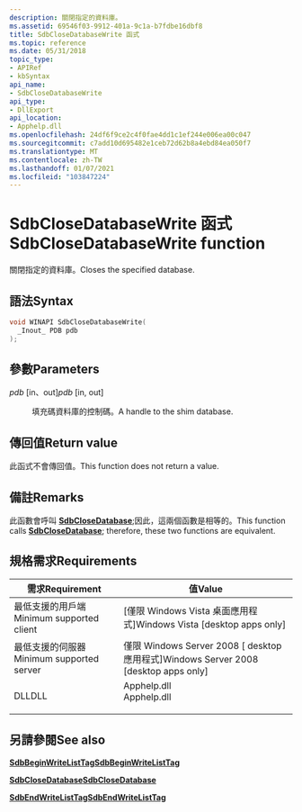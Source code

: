 ```yaml
---
description: 關閉指定的資料庫。
ms.assetid: 69546f03-9912-401a-9c1a-b7fdbe16dbf8
title: SdbCloseDatabaseWrite 函式
ms.topic: reference
ms.date: 05/31/2018
topic_type:
- APIRef
- kbSyntax
api_name:
- SdbCloseDatabaseWrite
api_type:
- DllExport
api_location:
- Apphelp.dll
ms.openlocfilehash: 24df6f9ce2c4f0fae4dd1c1ef244e006ea00c047
ms.sourcegitcommit: c7add10d695482e1ceb72d62b8a4ebd84ea050f7
ms.translationtype: MT
ms.contentlocale: zh-TW
ms.lasthandoff: 01/07/2021
ms.locfileid: "103847224"
---
```

# <a name="sdbclosedatabasewrite-function"></a><span data-ttu-id="4494c-103">SdbCloseDatabaseWrite 函式</span><span class="sxs-lookup"><span data-stu-id="4494c-103">SdbCloseDatabaseWrite function</span></span>

<span data-ttu-id="4494c-104">關閉指定的資料庫。</span><span class="sxs-lookup"><span data-stu-id="4494c-104">Closes the specified database.</span></span>

## <a name="syntax"></a><span data-ttu-id="4494c-105">語法</span><span class="sxs-lookup"><span data-stu-id="4494c-105">Syntax</span></span>


```C++
void WINAPI SdbCloseDatabaseWrite(
  _Inout_ PDB pdb
);
```



## <a name="parameters"></a><span data-ttu-id="4494c-106">參數</span><span class="sxs-lookup"><span data-stu-id="4494c-106">Parameters</span></span>

<dl> <dt>

<span data-ttu-id="4494c-107">*pdb* \[in、out\]</span><span class="sxs-lookup"><span data-stu-id="4494c-107">*pdb* \[in, out\]</span></span>
</dt> <dd>

<span data-ttu-id="4494c-108">填充碼資料庫的控制碼。</span><span class="sxs-lookup"><span data-stu-id="4494c-108">A handle to the shim database.</span></span>

</dd> </dl>

## <a name="return-value"></a><span data-ttu-id="4494c-109">傳回值</span><span class="sxs-lookup"><span data-stu-id="4494c-109">Return value</span></span>

<span data-ttu-id="4494c-110">此函式不會傳回值。</span><span class="sxs-lookup"><span data-stu-id="4494c-110">This function does not return a value.</span></span>

## <a name="remarks"></a><span data-ttu-id="4494c-111">備註</span><span class="sxs-lookup"><span data-stu-id="4494c-111">Remarks</span></span>

<span data-ttu-id="4494c-112">此函數會呼叫 [**SdbCloseDatabase**](sdbclosedatabase.md);因此，這兩個函數是相等的。</span><span class="sxs-lookup"><span data-stu-id="4494c-112">This function calls [**SdbCloseDatabase**](sdbclosedatabase.md); therefore, these two functions are equivalent.</span></span>

## <a name="requirements"></a><span data-ttu-id="4494c-113">規格需求</span><span class="sxs-lookup"><span data-stu-id="4494c-113">Requirements</span></span>



| <span data-ttu-id="4494c-114">需求</span><span class="sxs-lookup"><span data-stu-id="4494c-114">Requirement</span></span> | <span data-ttu-id="4494c-115">值</span><span class="sxs-lookup"><span data-stu-id="4494c-115">Value</span></span> |
|-------------------------------------|----------------------------------------------------------------------------------------|
| <span data-ttu-id="4494c-116">最低支援的用戶端</span><span class="sxs-lookup"><span data-stu-id="4494c-116">Minimum supported client</span></span><br/> | <span data-ttu-id="4494c-117">\[僅限 Windows Vista 桌面應用程式\]</span><span class="sxs-lookup"><span data-stu-id="4494c-117">Windows Vista \[desktop apps only\]</span></span><br/>                                         |
| <span data-ttu-id="4494c-118">最低支援的伺服器</span><span class="sxs-lookup"><span data-stu-id="4494c-118">Minimum supported server</span></span><br/> | <span data-ttu-id="4494c-119">僅限 Windows Server 2008 \[ desktop 應用程式\]</span><span class="sxs-lookup"><span data-stu-id="4494c-119">Windows Server 2008 \[desktop apps only\]</span></span><br/>                                   |
| <span data-ttu-id="4494c-120">DLL</span><span class="sxs-lookup"><span data-stu-id="4494c-120">DLL</span></span><br/>                      | <dl> <span data-ttu-id="4494c-121"><dt>Apphelp.dll</dt></span><span class="sxs-lookup"><span data-stu-id="4494c-121"><dt>Apphelp.dll</dt></span></span> </dl> |



## <a name="see-also"></a><span data-ttu-id="4494c-122">另請參閱</span><span class="sxs-lookup"><span data-stu-id="4494c-122">See also</span></span>

<dl> <dt>

[<span data-ttu-id="4494c-123">**SdbBeginWriteListTag**</span><span class="sxs-lookup"><span data-stu-id="4494c-123">**SdbBeginWriteListTag**</span></span>](sdbbeginwritelisttag.md)
</dt> <dt>

[<span data-ttu-id="4494c-124">**SdbCloseDatabase**</span><span class="sxs-lookup"><span data-stu-id="4494c-124">**SdbCloseDatabase**</span></span>](sdbclosedatabase.md)
</dt> <dt>

[<span data-ttu-id="4494c-125">**SdbEndWriteListTag**</span><span class="sxs-lookup"><span data-stu-id="4494c-125">**SdbEndWriteListTag**</span></span>](sdbendwritelisttag.md)
</dt> </dl>

 

 




